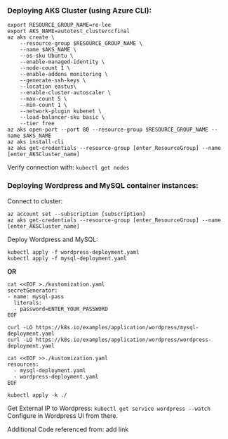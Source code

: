 ### Deploying AKS Cluster (using Azure CLI):
```
export RESOURCE_GROUP_NAME=re-lee
export AKS_NAME=autotest_clusterccfinal
az aks create \
	--resource-group $RESOURCE_GROUP_NAME \
	--name $AKS_NAME \
	--os-sku Ubuntu \
	--enable-managed-identity \
	--node-count 1 \
	--enable-addons monitoring \
	--generate-ssh-keys \
	--location eastus\
	--enable-cluster-autoscaler \
	--max-count 5 \
	--min-count 1 \
	--network-plugin kubenet \
	--load-balancer-sku basic \
	--tier free
az aks open-port --port 80 --resource-group $RESOURCE_GROUP_NAME --name $AKS_NAME
az aks install-cli
az aks get-credentials --resource-group [enter_ResourceGroup] --name [enter_AKSCluster_name]
```
Verify connection with: `kubectl get nodes`
### Deploying Wordpress and MySQL container instances:
Connect to cluster:
```
az account set --subscription [subscription]
az aks get-credentials --resource-group [enter_ResourceGroup] --name [enter_AKSCluster_name]
```
Deploy Wordpress and MySQL:
```
kubectl apply -f wordpress-deployment.yaml
kubectl apply -f mysql-deployment.yaml
```
**OR**
```
cat <<EOF >./kustomization.yaml
secretGenerator:
- name: mysql-pass
  literals:
  - password=ENTER_YOUR_PASSWORD
EOF

curl -LO https://k8s.io/examples/application/wordpress/mysql-deployment.yaml
curl -LO https://k8s.io/examples/application/wordpress/wordpress-deployment.yaml
  
cat <<EOF >>./kustomization.yaml
resources:
  - mysql-deployment.yaml
  - wordpress-deployment.yaml
EOF

kubectl apply -k ./
```
Get External IP to Wordpress: `kubectl get service wordpress --watch`
Configure in Wordpress UI from there. 


Additional Code referenced from: add link 
